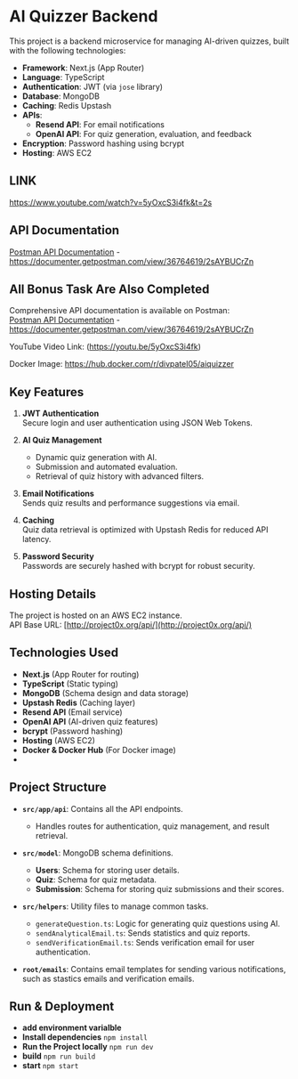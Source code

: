 
# AI Quizzer Backend

This project is a backend microservice for managing AI-driven quizzes, built with the following technologies:

- **Framework**: Next.js (App Router)
- **Language**: TypeScript
- **Authentication**: JWT (via `jose` library)
- **Database**: MongoDB
- **Caching**: Redis Upstash
- **APIs**:
  - **Resend API**: For email notifications
  - **OpenAI API**: For quiz generation, evaluation, and feedback
- **Encryption**: Password hashing using bcrypt
- **Hosting**: AWS EC2

## LINK
https://www.youtube.com/watch?v=5yOxcS3i4fk&t=2s

## API Documentation

[Postman API Documentation](https://documenter.getpostman.com/view/36764619/2sAYBUCrZn) - https://documenter.getpostman.com/view/36764619/2sAYBUCrZn

## All Bonus Task Are Also Completed

Comprehensive API documentation is available on Postman:  
[Postman API Documentation](https://documenter.getpostman.com/view/36764619/2sAYBUCrZn) - https://documenter.getpostman.com/view/36764619/2sAYBUCrZn

YouTube Video Link: (https://youtu.be/5yOxcS3i4fk)

Docker Image: https://hub.docker.com/r/divpatel05/aiquizzer

## Key Features

1. **JWT Authentication**  
   Secure login and user authentication using JSON Web Tokens.

2. **AI Quiz Management**  
   - Dynamic quiz generation with AI.  
   - Submission and automated evaluation.  
   - Retrieval of quiz history with advanced filters.  

3. **Email Notifications**  
   Sends quiz results and performance suggestions via email.

4. **Caching**  
   Quiz data retrieval is optimized with Upstash Redis for reduced API latency.

5. **Password Security**  
   Passwords are securely hashed with bcrypt for robust security.

## Hosting Details

The project is hosted on an AWS EC2 instance.  
API Base URL: [http://project0x.org/api/](http://project0x.org/api/)

## Technologies Used

- **Next.js** (App Router for routing)
- **TypeScript** (Static typing)
- **MongoDB** (Schema design and data storage)
- **Upstash Redis** (Caching layer)
- **Resend API** (Email service)
- **OpenAI API** (AI-driven quiz features)
- **bcrypt** (Password hashing)
- **Hosting** (AWS EC2)
- **Docker & Docker Hub** (For Docker image)
- 

## Project Structure

- **`src/app/api`**: Contains all the API endpoints.
  - Handles routes for authentication, quiz management, and result retrieval.

- **`src/model`**: MongoDB schema definitions.
  - **Users**: Schema for storing user details.
  - **Quiz**: Schema for quiz metadata.
  - **Submission**: Schema for storing quiz submissions and their scores.

  
- **`src/helpers`**: Utility files to manage common tasks.
  - `generateQuestion.ts`: Logic for generating quiz questions using AI.
  - `sendAnalyticalEmail.ts`: Sends statistics and quiz reports.
  - `sendVerificationEmail.ts`: Sends verification email for user authentication.


- **`root/emails`**: Contains email templates for sending various notifications, such as stastics emails and verification emails.


## Run & Deployment
- **add environment varialble**
- **Install dependencies** ``npm install``
- **Run the Project locally** ``npm run dev``
- **build** ``npm run build``
- **start** ``npm start``
